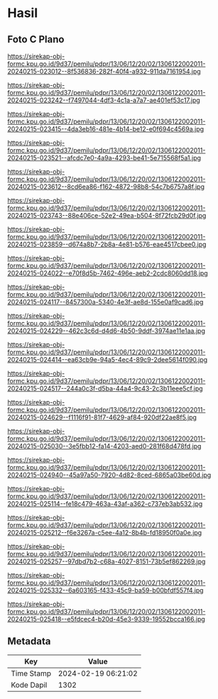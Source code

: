 # Hasil

## Foto C Plano

https://sirekap-obj-formc.kpu.go.id/9d37/pemilu/pdpr/13/06/12/20/02/1306122002011-20240215-023012--8f536836-282f-40f4-a932-911da7161954.jpg

https://sirekap-obj-formc.kpu.go.id/9d37/pemilu/pdpr/13/06/12/20/02/1306122002011-20240215-023242--f7497044-4df3-4c1a-a7a7-ae401ef53c17.jpg

https://sirekap-obj-formc.kpu.go.id/9d37/pemilu/pdpr/13/06/12/20/02/1306122002011-20240215-023415--4da3eb16-481e-4b14-be12-e0f694c4569a.jpg

https://sirekap-obj-formc.kpu.go.id/9d37/pemilu/pdpr/13/06/12/20/02/1306122002011-20240215-023521--afcdc7e0-4a9a-4293-be41-5e715568f5a1.jpg

https://sirekap-obj-formc.kpu.go.id/9d37/pemilu/pdpr/13/06/12/20/02/1306122002011-20240215-023612--8cd6ea86-f162-4872-98b8-54c7b6757a8f.jpg

https://sirekap-obj-formc.kpu.go.id/9d37/pemilu/pdpr/13/06/12/20/02/1306122002011-20240215-023743--88e406ce-52e2-49ea-b504-8f72fcb29d0f.jpg

https://sirekap-obj-formc.kpu.go.id/9d37/pemilu/pdpr/13/06/12/20/02/1306122002011-20240215-023859--d674a8b7-2b8a-4e81-b576-eae4517cbee0.jpg

https://sirekap-obj-formc.kpu.go.id/9d37/pemilu/pdpr/13/06/12/20/02/1306122002011-20240215-024022--e70f8d5b-7462-496e-aeb2-2cdc8060dd18.jpg

https://sirekap-obj-formc.kpu.go.id/9d37/pemilu/pdpr/13/06/12/20/02/1306122002011-20240215-024117--8457300a-5340-4e3f-ae8d-155e0af9cad6.jpg

https://sirekap-obj-formc.kpu.go.id/9d37/pemilu/pdpr/13/06/12/20/02/1306122002011-20240215-024229--462c3c6d-d4d6-4b50-9ddf-3974ae11e1aa.jpg

https://sirekap-obj-formc.kpu.go.id/9d37/pemilu/pdpr/13/06/12/20/02/1306122002011-20240215-024414--ea63cb9e-94a5-4ec4-89c9-2dee5614f090.jpg

https://sirekap-obj-formc.kpu.go.id/9d37/pemilu/pdpr/13/06/12/20/02/1306122002011-20240215-024517--244a0c3f-d5ba-44a4-9c43-2c3b11eee5cf.jpg

https://sirekap-obj-formc.kpu.go.id/9d37/pemilu/pdpr/13/06/12/20/02/1306122002011-20240215-024629--f1116f91-81f7-4629-af84-920df22ae8f5.jpg

https://sirekap-obj-formc.kpu.go.id/9d37/pemilu/pdpr/13/06/12/20/02/1306122002011-20240215-025030--3e5fbb12-fa14-4203-aed0-281f68d478fd.jpg

https://sirekap-obj-formc.kpu.go.id/9d37/pemilu/pdpr/13/06/12/20/02/1306122002011-20240215-024940--45a97a50-7920-4d82-8ced-6865a03be60d.jpg

https://sirekap-obj-formc.kpu.go.id/9d37/pemilu/pdpr/13/06/12/20/02/1306122002011-20240215-025114--fe18c479-463a-43af-a362-c737eb3ab532.jpg

https://sirekap-obj-formc.kpu.go.id/9d37/pemilu/pdpr/13/06/12/20/02/1306122002011-20240215-025212--f6e3267a-c5ee-4a12-8b4b-fd18950f0a0e.jpg

https://sirekap-obj-formc.kpu.go.id/9d37/pemilu/pdpr/13/06/12/20/02/1306122002011-20240215-025257--97dbd7b2-c68a-4027-8151-73b5ef862269.jpg

https://sirekap-obj-formc.kpu.go.id/9d37/pemilu/pdpr/13/06/12/20/02/1306122002011-20240215-025332--6a603165-f433-45c9-ba59-b00bfdf557f4.jpg

https://sirekap-obj-formc.kpu.go.id/9d37/pemilu/pdpr/13/06/12/20/02/1306122002011-20240215-025418--e5fdcec4-b20d-45e3-9339-19552bcca166.jpg


## Metadata

| Key        | Value               |
| ---------- | ------------------- |
| Time Stamp | 2024-02-19 06:21:02 |
| Kode Dapil | 1302                |



